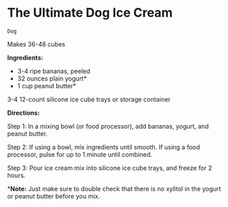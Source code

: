 # The Ultimate Dog Ice Cream

`Dog`

Makes 36-48 cubes

**Ingredients:**

- 3-4 ripe bananas, peeled
- 32 ounces plain yogurt*
- 1 cup peanut butter*

3-4 12-count silicone ice cube trays or storage container

**Directions:**

Step 1: In a mixing bowl (or food processor), add bananas, yogurt, and peanut butter.

Step 2: If using a bowl, mix ingredients until smooth. If using a food processor, pulse for up to 1 minute until combined.

Step 3: Pour ice cream mix into silicone ice cube trays, and freeze for 2 hours.

***Note:** Just make sure to double check that there is no xylitol in the yogurt or peanut butter before you mix.           
